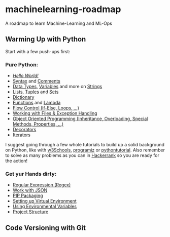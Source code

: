 # machinelearning-roadmap
A roadmap to learn Machine-Learning and ML-Ops

## Warming Up with Python
Start with a few push-ups first:
### Pure Python:
- [_Hello World!_](https://realpython.com/interacting-with-python/)
- [Syntax](https://www.w3schools.com/python/python_syntax.asp) and [Comments](https://www.w3schools.com/python/python_comments.asp)
- [Data Types](https://realpython.com/courses/python-data-types/), [Variables](https://realpython.com/python-variables/) and more on [Strings](https://www.w3schools.com/python/python_strings.asp)
- [Lists](https://www.w3schools.com/python/python_lists.asp), [Tuples](https://www.w3schools.com/python/python_tuples.asp) and [Sets](https://www.w3schools.com/python/python_sets.asp)
- [Dictionary](https://www.programiz.com/python-programming/dictionary)
- [Functions](https://www.programiz.com/python-programming/function) and [Lambda](https://www.w3schools.com/python/python_lambda.asp)
- [Flow Control (If-Else, Loops, ...)](https://www.programiz.com/python-programming/if-elif-else)
- [Working with Files & Exception Handling](https://www.programiz.com/python-programming/file-operation)
- [Object Oriented Programming (Inheritance, Overloading, Special Methods, Properties, ...)](https://www.pythontutorial.net/python-oop/)
- [Decorators](https://www.freecodecamp.org/news/python-decorators-explained-with-examples/)
- [Iterators](https://www.w3schools.com/python/python_iterators.asp)

I suggest going through a few whole tutorials to build up a solid background on Python, like with [w3Schools](https://www.w3schools.com/python/default.asp), [programiz](https://www.programiz.com/python-programming) or [pythontutorial](https://www.pythontutorial.net/). Also remember to solve as many problems as you can in [Hackerrank](https://www.hackerrank.com/domains/python) so you are ready for the action!

### Get yur Hands dirty:
- [Regular Expression (Regex)](https://www.programiz.com/python-programming/regex)
- [Work with JSON](https://www.w3schools.com/python/python_json.asp)
- [PIP Packaging](https://www.w3schools.com/python/python_pip.asp)
- [Setting up Virtual Environment](https://www.freecodecamp.org/news/how-to-setup-virtual-environments-in-python/)
- [Using Environmental Variables](https://stackoverflow.com/questions/41546883/what-is-the-use-of-python-dotenv)
- [Project Structure](https://docs.python-guide.org/writing/structure/)

## Code Versioning with Git

